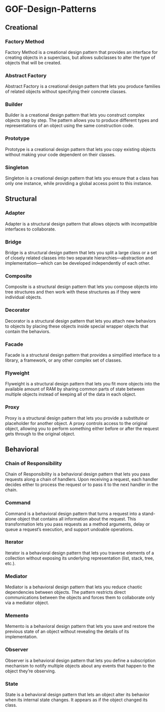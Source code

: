 # GOF-Design-Patterns

## Creational
### Factory Method
Factory Method is a creational design pattern that provides an interface for creating objects in a superclass, but allows subclasses to alter the type of objects that will be created.

### Abstract Factory
Abstract Factory is a creational design pattern that lets you produce families of related objects without specifying their concrete classes.

### Builder

Builder is a creational design pattern that lets you construct complex objects step by step. The pattern allows you to produce different types and representations of an object using the same construction code.

### Prototype

Prototype is a creational design pattern that lets you copy existing objects without making your code dependent on their classes.

### Singleton

Singleton is a creational design pattern that lets you ensure that a class has only one instance, while providing a global access point to this instance.

## Structural

### Adapter

Adapter is a structural design pattern that allows objects with incompatible interfaces to collaborate.


### Bridge
Bridge is a structural design pattern that lets you split a large class or a set of closely related classes into two separate hierarchies—abstraction and implementation—which can be developed independently of each other.

### Composite
Composite is a structural design pattern that lets you compose objects into tree structures and then work with these structures as if they were individual objects.

### Decorator
Decorator is a structural design pattern that lets you attach new behaviors to objects by placing these objects inside special wrapper objects that contain the behaviors.

### Facade
Facade is a structural design pattern that provides a simplified interface to a library, a framework, or any other complex set of classes.

### Flyweight 

Flyweight is a structural design pattern that lets you fit more objects into the available amount of RAM by sharing common parts of state between multiple objects instead of keeping all of the data in each object.

### Proxy

Proxy is a structural design pattern that lets you provide a substitute or placeholder for another object. A proxy controls access to the original object, allowing you to perform something either before or after the request gets through to the original object.


## Behavioral

### Chain of Responsibility

Chain of Responsibility is a behavioral design pattern that lets you pass requests along a chain of handlers. Upon receiving a request, each handler decides either to process the request or to pass it to the next handler in the chain.

### Command

Command is a behavioral design pattern that turns a request into a stand-alone object that contains all information about the request. This transformation lets you pass requests as a method arguments, delay or queue a request’s execution, and support undoable operations.


### Iterator

Iterator is a behavioral design pattern that lets you traverse elements of a collection without exposing its underlying representation (list, stack, tree, etc.).

### Mediator

Mediator is a behavioral design pattern that lets you reduce chaotic dependencies between objects. The pattern restricts direct communications between the objects and forces them to collaborate only via a mediator object.

### Memento

Memento is a behavioral design pattern that lets you save and restore the previous state of an object without revealing the details of its implementation.

### Observer

Observer is a behavioral design pattern that lets you define a subscription mechanism to notify multiple objects about any events that happen to the object they’re observing.

### State
State is a behavioral design pattern that lets an object alter its behavior when its internal state changes. It appears as if the object changed its class.

